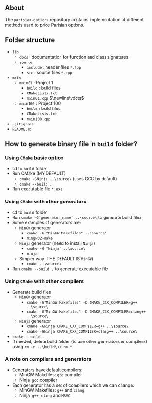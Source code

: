 ## About

The `parisian-options` repository contains implementation of different methods used to price Parisian options.

## Folder structure
- `lib` 
    - `docs` : documentation for function and class signatures  
    - `source`
        - `include` : header files `*.hpp`
        - `src` : source files `*.cpp`
- `main`
    - `main01` : Project 1
        - `build` : build files
        - `CMakeLists.txt`
        - `main01.cpp`
        $\newline\vdots$
    - `main100` : Project 100
        - `build` : build files
        - `CMakeLists.txt`
        - `main100.cpp`
- `.gitignore`
- `README.md`

## How to generate binary file in `build` folder?

### Using `CMake` basic option

- cd to `build` folder
- Run CMake (MY DEFAULT)
    - `cmake -GNinja ..\source\` (uses GCC by default)
    - `cmake --build .`
- Run executable file `*.exe`

### Using `CMake` with other generators

- cd to `build` folder
- Run `cmake -G"generator_name" ..\source\` to generate build files
- Some examples of generators are:
    - `MinGW` generator
        - `cmake -G "MinGW Makefiles" ..\source\`
        - `mingw32-make`
    - `Ninja` generator (need to install `Ninja`)
        - `cmake -G "Ninja" ..\source\`
        - `ninja`
    - Simpler way (THE DEFAULT IS `MinGW`)
        - `cmake ..\source\`
- Run `cmake --build .` to generate executable file 

### Using `CMake` with other compilers

- Generate build files
    - `MinGW` generator
        - `cmake -G"MinGW Makefiles" -D CMAKE_CXX_COMPILER=g++ ..\source\`
		- `cmake -G"MinGW Makefiles" -D CMAKE_CXX_COMPILER=clang++ ..\source\`
    - `Ninja` generator
        - `cmake -GNinja CMAKE_CXX_COMPILER=g++ ..\source\`
		- `cmake -GNinja CMAKE_CXX_COMPILER=clang++ ..\source\`
- `cmake --build .`
- If needed, delete build folder (to use other generators or compilers) using `rm -r ..\build\` or `rm *`

### A note on compilers and generators
- Generators have default compilers:
	- MinGW Makefiles: `gcc` compiler
	- Ninja: `gcc` compiler
- Each generator has a set of compilers which we can change:
	- MinGW Makefiles: `g++` and `clang`
	- Ninja: `g++`, `clang` and `MSVC`
